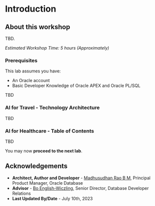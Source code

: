 # Introduction

## About this workshop

TBD. 
    
*Estimated Workshop Time: 5 hours (Approximately)*

### Prerequisites 
 
This lab assumes you have:

* An Oracle account
* Basic Developer Knowledge of Oracle APEX and Oracle PL/SQL
 
TBD

### AI for Travel - Technology Architecture

TBD
 
### AI for Healthcare - Table of Contents

TBD 

You may now **proceed to the next lab**.
    
## Acknowledgements

* **Architect, Author and Developer** - [Madhusudhan Rao B M](https://www.linkedin.com/in/madhusudhanraobm/), Principal Product Manager, Oracle Database
* **Advisor** - [Bo English-Wiczling](https://www.linkedin.com/in/boenglish/), Senior Director, Database Developer Relations
* **Last Updated By/Date** - July 10th, 2023
